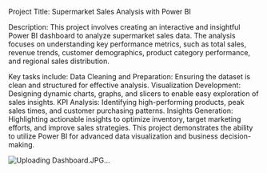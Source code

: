 Project Title: Supermarket Sales Analysis with Power BI

Description:
This project involves creating an interactive and insightful Power BI dashboard to analyze supermarket sales data. The analysis focuses on understanding key performance metrics, such as total sales, revenue trends, customer demographics, product category performance, and regional sales distribution.

Key tasks include:
Data Cleaning and Preparation: Ensuring the dataset is clean and structured for effective analysis.
Visualization Development: Designing dynamic charts, graphs, and slicers to enable easy exploration of sales insights.
KPI Analysis: Identifying high-performing products, peak sales times, and customer purchasing patterns.
Insights Generation: Highlighting actionable insights to optimize inventory, target marketing efforts, and improve sales strategies.
This project demonstrates the ability to utilize Power BI for advanced data visualization and business decision-making.

![Uploading Dashboard.JPG…]()
